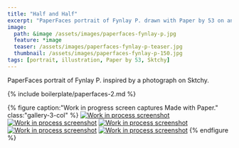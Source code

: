 ```yaml
---
title: "Half and Half"
excerpt: "PaperFaces portrait of Fynlay P. drawn with Paper by 53 on an iPad."
image: 
  path: &image /assets/images/paperfaces-fynlay-p.jpg 
  feature: *image
  teaser: /assets/images/paperfaces-fynlay-p-teaser.jpg
  thumbnail: /assets/images/paperfaces-fynlay-p-150.jpg
tags: [portrait, illustration, Paper by 53, Sktchy]
---
```


PaperFaces portrait of Fynlay P. inspired by a photograph on Sktchy.

{% include boilerplate/paperfaces-2.md %}

{% figure caption:"Work in progress screen captures Made with Paper." class:"gallery-3-col" %}
[![Work in process screenshot](/assets/images/paperfaces-fynlay-p-process-1-600.jpg)](/assets/images/paperfaces-fynlay-p-process-1-lg.jpg) [![Work in process screenshot](/assets/images/paperfaces-fynlay-p-process-2-600.jpg)](/assets/images/paperfaces-fynlay-p-process-2-lg.jpg) [![Work in process screenshot](/assets/images/paperfaces-fynlay-p-process-3-600.jpg)](/assets/images/paperfaces-fynlay-p-process-3-lg.jpg) [![Work in process screenshot](/assets/images/paperfaces-fynlay-p-process-4-600.jpg)](/assets/images/paperfaces-fynlay-p-process-4-lg.jpg) [![Work in process screenshot](/assets/images/paperfaces-fynlay-p-process-5-600.jpg)](/assets/images/paperfaces-fynlay-p-process-5-lg.jpg)
{% endfigure %}
